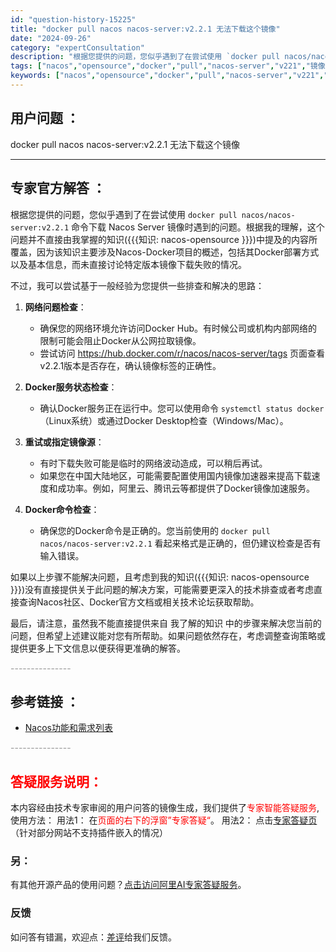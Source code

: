 ```yaml
---
id: "question-history-15225"
title: "docker pull nacos nacos-server:v2.2.1 无法下载这个镜像"
date: "2024-09-26"
category: "expertConsultation"
description: "根据您提供的问题，您似乎遇到了在尝试使用 `docker pull nacos/nacos-server:v2.2.1` 命令下载 Nacos Server 镜像时遇到的问题。根据我的理解，这个问题并不直接由我掌握的知识(知识: nacos-opensource )中提及的内容所覆盖，因为该知识主要"
tags: ["nacos","opensource","docker","pull","nacos-server","v221","镜像"]
keywords: ["nacos","opensource","docker","pull","nacos-server","v221","镜像"]
---
```


## 用户问题 ： 
 docker pull nacos nacos-server:v2.2.1 无法下载这个镜像  

---------------
## 专家官方解答 ：

根据您提供的问题，您似乎遇到了在尝试使用 `docker pull nacos/nacos-server:v2.2.1` 命令下载 Nacos Server 镜像时遇到的问题。根据我的理解，这个问题并不直接由我掌握的知识({{{知识: nacos-opensource }}})中提及的内容所覆盖，因为该知识主要涉及Nacos-Docker项目的概述，包括其Docker部署方式以及基本信息，而未直接讨论特定版本镜像下载失败的情况。

不过，我可以尝试基于一般经验为您提供一些排查和解决的思路：

1. **网络问题检查**：
   - 确保您的网络环境允许访问Docker Hub。有时候公司或机构内部网络的限制可能会阻止Docker从公网拉取镜像。
   - 尝试访问 https://hub.docker.com/r/nacos/nacos-server/tags 页面查看v2.2.1版本是否存在，确认镜像标签的正确性。

2. **Docker服务状态检查**：
   - 确认Docker服务正在运行中。您可以使用命令 `systemctl status docker`（Linux系统）或通过Docker Desktop检查（Windows/Mac）。

3. **重试或指定镜像源**：
   - 有时下载失败可能是临时的网络波动造成，可以稍后再试。
   - 如果您在中国大陆地区，可能需要配置使用国内镜像加速器来提高下载速度和成功率。例如，阿里云、腾讯云等都提供了Docker镜像加速服务。

4. **Docker命令检查**：
   - 确保您的Docker命令是正确的。您当前使用的 `docker pull nacos/nacos-server:v2.2.1` 看起来格式是正确的，但仍建议检查是否有输入错误。

如果以上步骤不能解决问题，且考虑到我的知识({{{知识: nacos-opensource }}})没有直接提供关于此问题的解决方案，可能需要更深入的技术排查或者考虑直接查询Nacos社区、Docker官方文档或相关技术论坛获取帮助。

最后，请注意，虽然我不能直接提供来自 我了解的知识 中的步骤来解决您当前的问题，但希望上述建议能对您有所帮助。如果问题依然存在，考虑调整查询策略或提供更多上下文信息以便获得更准确的解答。


<font color="#949494">---------------</font> 


## 参考链接 ：

* [Nacos功能和需求列表](https://nacos.io/docs/latest/archive/feature-list)


 <font color="#949494">---------------</font> 
 


## <font color="#FF0000">答疑服务说明：</font> 

本内容经由技术专家审阅的用户问答的镜像生成，我们提供了<font color="#FF0000">专家智能答疑服务</font>,使用方法：
用法1： 在<font color="#FF0000">页面的右下的浮窗”专家答疑“</font>。
用法2： 点击[专家答疑页](https://answer.opensource.alibaba.com/docs/intro)（针对部分网站不支持插件嵌入的情况）
### 另：


有其他开源产品的使用问题？[点击访问阿里AI专家答疑服务](https://answer.opensource.alibaba.com/docs/intro)。
### 反馈
如问答有错漏，欢迎点：[差评](https://ai.nacos.io/user/feedbackByEnhancerGradePOJOID?enhancerGradePOJOId=15248)给我们反馈。
